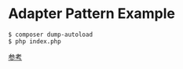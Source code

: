 # Adapter Pattern Example

```
$ composer dump-autoload
$ php index.php
```

[参考](https://qiita.com/bunty/items/5e497c85d66b3a24fe09)
